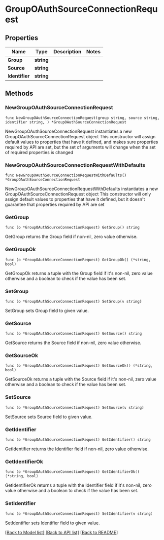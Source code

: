 # GroupOAuthSourceConnectionRequest

## Properties

Name | Type | Description | Notes
------------ | ------------- | ------------- | -------------
**Group** | **string** |  | 
**Source** | **string** |  | 
**Identifier** | **string** |  | 

## Methods

### NewGroupOAuthSourceConnectionRequest

`func NewGroupOAuthSourceConnectionRequest(group string, source string, identifier string, ) *GroupOAuthSourceConnectionRequest`

NewGroupOAuthSourceConnectionRequest instantiates a new GroupOAuthSourceConnectionRequest object
This constructor will assign default values to properties that have it defined,
and makes sure properties required by API are set, but the set of arguments
will change when the set of required properties is changed

### NewGroupOAuthSourceConnectionRequestWithDefaults

`func NewGroupOAuthSourceConnectionRequestWithDefaults() *GroupOAuthSourceConnectionRequest`

NewGroupOAuthSourceConnectionRequestWithDefaults instantiates a new GroupOAuthSourceConnectionRequest object
This constructor will only assign default values to properties that have it defined,
but it doesn't guarantee that properties required by API are set

### GetGroup

`func (o *GroupOAuthSourceConnectionRequest) GetGroup() string`

GetGroup returns the Group field if non-nil, zero value otherwise.

### GetGroupOk

`func (o *GroupOAuthSourceConnectionRequest) GetGroupOk() (*string, bool)`

GetGroupOk returns a tuple with the Group field if it's non-nil, zero value otherwise
and a boolean to check if the value has been set.

### SetGroup

`func (o *GroupOAuthSourceConnectionRequest) SetGroup(v string)`

SetGroup sets Group field to given value.


### GetSource

`func (o *GroupOAuthSourceConnectionRequest) GetSource() string`

GetSource returns the Source field if non-nil, zero value otherwise.

### GetSourceOk

`func (o *GroupOAuthSourceConnectionRequest) GetSourceOk() (*string, bool)`

GetSourceOk returns a tuple with the Source field if it's non-nil, zero value otherwise
and a boolean to check if the value has been set.

### SetSource

`func (o *GroupOAuthSourceConnectionRequest) SetSource(v string)`

SetSource sets Source field to given value.


### GetIdentifier

`func (o *GroupOAuthSourceConnectionRequest) GetIdentifier() string`

GetIdentifier returns the Identifier field if non-nil, zero value otherwise.

### GetIdentifierOk

`func (o *GroupOAuthSourceConnectionRequest) GetIdentifierOk() (*string, bool)`

GetIdentifierOk returns a tuple with the Identifier field if it's non-nil, zero value otherwise
and a boolean to check if the value has been set.

### SetIdentifier

`func (o *GroupOAuthSourceConnectionRequest) SetIdentifier(v string)`

SetIdentifier sets Identifier field to given value.



[[Back to Model list]](../README.md#documentation-for-models) [[Back to API list]](../README.md#documentation-for-api-endpoints) [[Back to README]](../README.md)


